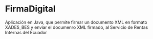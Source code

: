FirmaDigital
============

Aplicación en Java, que permite firmar un documento XML en formato XADES_BES y enviar el documenro XML firmado, al Servicio de Rentas Internas del Ecuador
